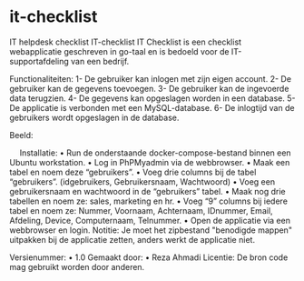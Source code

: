 # it-checklist
IT helpdesk checklist
IT-checklist
IT Checklist is een checklist webapplicatie geschreven in go-taal en is bedoeld voor de IT-supportafdeling van een bedrijf.

Functionaliteiten:
1-	De gebruiker kan inlogen met zijn eigen account.
2-	De gebruiker kan de gegevens toevoegen.
3-	De gebruiker kan de ingevoerde data terugzien.
4-	De gegevens kan opgeslagen worden in een database.
5-	De applicatie is verbonden met een MySQL-database.
6-	De inlogtijd van de gebruikers wordt opgeslagen in de database.

Beeld:
 

  
Installatie:
•	Run de onderstaande docker-compose-bestand binnen een Ubuntu workstation.
•	Log in PhPMyadmin via de webbrowser.
•	Maak een tabel en noem deze “gebruikers”.
•	Voeg drie columns bij de tabel “gebruikers”. (idgebruikers, Gebruikersnaam, Wachtwoord)
•	Voeg een gebruikersnaam en wachtwoord in de “gebruikers” tabel.
•	Maak nog drie tabellen en noem ze: sales, marketing en hr.
•	Voeg “9” columns bij iedere tabel en noem ze: Nummer, Voornaam, Achternaam, IDnummer, Email, Afdeling, Device, Computernaam, Telnummer.
•	Open de applicatie via een webbrowser en login.
Notitie: Je moet het zipbestand "benodigde mappen" uitpakken bij de applicatie zetten, anders werkt de applicatie niet.

Versienummer:
•	1.0
Gemaakt door:
•	Reza Ahmadi
Licentie:
De bron code mag gebruikt worden door anderen.
